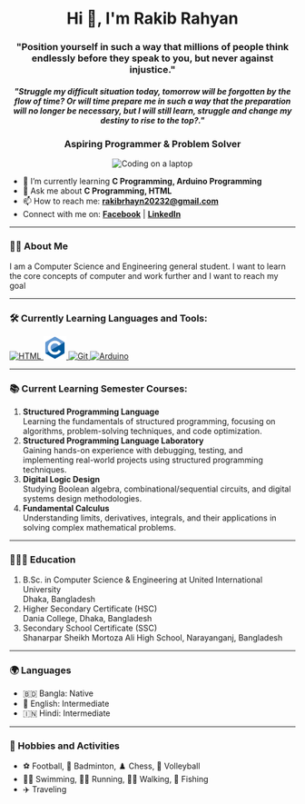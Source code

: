 <h1 align="center">Hi 👋, I'm Rakib Rahyan</h1>
<h3 align="center">"Position yourself in such a way that millions of people think endlessly before they speak to you, but never against injustice."</h3>
<h5 align="center">"Struggle my difficult situation today, tomorrow will be forgotten by the flow of time? Or will time prepare me in such a way that the preparation will no longer be necessary, but I will still learn, struggle and change my destiny to rise to the top?."</h5>

<h3 align="center">Aspiring Programmer & Problem Solver</h3>

<p align="center"> 
    <img src="https://thumbor.forbes.com/thumbor/fit-in/1290x/https://www.forbes.com/advisor/wp-content/uploads/2023/07/computer-coding.jpg" alt="Coding on a laptop" width="600"/>
</p>

- 🌱 I’m currently learning **C Programming, Arduino Programming**
- 💬 Ask me about **C Programming, HTML**
- 📫 How to reach me: **rakibrhayn20232@gmail.com**
- Connect with me on: [**Facebook**](https://www.facebook.com/profile.php?id=61556517414774) | [**LinkedIn**](https://www.linkedin.com/feed/?trk=guest_homepage-basic_google-one-tap-submit)

---

<h3>🙋‍♂️ About Me</h3>
<p>
    I am a Computer Science and Engineering general student. I want to learn the core concepts of computer and work further and I want to reach my goal
</p>

---

<h3>🛠️ Currently Learning Languages and Tools:</h3>
<p align="left"> 
    <a href="https://developer.mozilla.org/en-US/docs/Web/HTML" target="_blank" rel="noreferrer">
        <img src="https://encrypted-tbn0.gstatic.com/images?q=tbn:ANd9GcRsubI1xnS2EsbFC7IKOtHXy3o2yp5zNGHX8-mLk-0nVw&s" alt="HTML" width="40" height="40"/>
    </a>
    <a href="https://www.cprogramming.com/" target="_blank" rel="noreferrer"> 
        <img src="https://raw.githubusercontent.com/devicons/devicon/master/icons/c/c-original.svg" alt="C" width="40" height="40"/> 
    </a> 
    <a href="https://git-scm.com/" target="_blank" rel="noreferrer"> 
        <img src="https://www.vectorlogo.zone/logos/git-scm/git-scm-icon.svg" alt="Git" width="40" height="40"/> 
    </a> 
    <a href="https://docs.arduino.cc/learn/" target="_blank" rel="noreferrer"> 
        <img src="https://upload.wikimedia.org/wikipedia/commons/8/87/Arduino_Logo.svg" alt="Arduino" width="40" height="40"/> 
    </a> 
</p>

---

<h3>📚 Current Learning Semester Courses:</h3>
<ol>
  <li>
    <strong>Structured Programming Language</strong> <br>
    Learning the fundamentals of structured programming, focusing on algorithms, problem-solving techniques, and code optimization.
  </li>
  <li>
    <strong>Structured Programming Language Laboratory</strong> <br>
    Gaining hands-on experience with debugging, testing, and implementing real-world projects using structured programming techniques.
  </li>
  <li>
    <strong>Digital Logic Design</strong> <br>
    Studying Boolean algebra, combinational/sequential circuits, and digital systems design methodologies.
  </li>
  <li>
    <strong>Fundamental Calculus</strong> <br>
    Understanding limits, derivatives, integrals, and their applications in solving complex mathematical problems.
  </li>
</ol>

---

<h3>👨🏻‍🎓 Education</h3>
<ol>
  <li>
    B.Sc. in Computer Science & Engineering at United International University <br>
    Dhaka, Bangladesh
  </li>
  <li>
    Higher Secondary Certificate (HSC) <br>
    Dania College, Dhaka, Bangladesh
  </li>
  <li>
    Secondary School Certificate (SSC) <br>
    Shanarpar Sheikh Mortoza Ali High School, Narayanganj, Bangladesh
  </li>
</ol>

---

<h3>🌍 Languages</h3>
<ul>
  <li>🇧🇩 Bangla: Native</li>
  <li>🏴 English: Intermediate</li>
  <li>🇮🇳 Hindi: Intermediate</li>
</ul>

---

<h3>🏅 Hobbies and Activities</h3>
<ul>
  <li>⚽ Football, 🏸 Badminton, ♟️ Chess, 🏐 Volleyball</li>
  <li>🏊‍♂️ Swimming, 🏃‍♂️ Running, 🚶‍♂️ Walking, 🎣 Fishing</li>
  <li>✈️ Traveling</li>
</ul>

